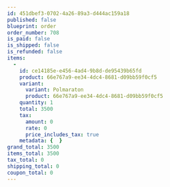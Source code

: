 ```yaml
---
id: 451dbef3-0702-4a26-89a3-d444ac159a18
published: false
blueprint: order
order_number: 708
is_paid: false
is_shipped: false
is_refunded: false
items:
  -
    id: ce14185e-e456-4ad4-9b8d-de95439b65fd
    product: 66e767a9-ee34-4dc4-8681-d09bb59f0cf5
    variant:
      variant: Polmaraton
      product: 66e767a9-ee34-4dc4-8681-d09bb59f0cf5
    quantity: 1
    total: 3500
    tax:
      amount: 0
      rate: 0
      price_includes_tax: true
    metadata: {  }
grand_total: 3500
items_total: 3500
tax_total: 0
shipping_total: 0
coupon_total: 0
---
```

